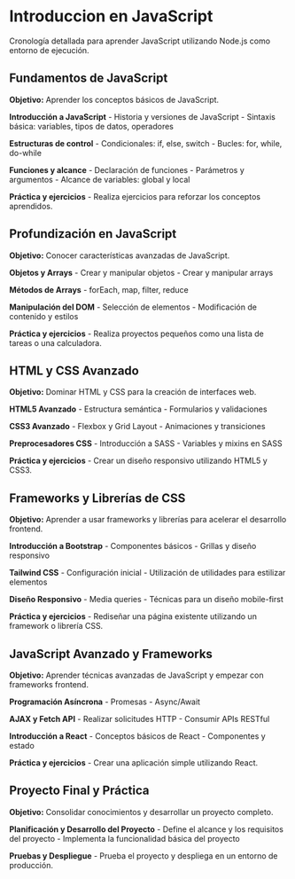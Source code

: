 # Introduccion en JavaScript

Cronología detallada para aprender JavaScript utilizando Node.js como entorno de ejecución.

## Fundamentos de JavaScript

**Objetivo:** Aprender los conceptos básicos de JavaScript.

**Introducción a JavaScript**
    - Historia y versiones de JavaScript
    - Sintaxis básica: variables, tipos de datos, operadores

**Estructuras de control**
    - Condicionales: if, else, switch
    - Bucles: for, while, do-while

**Funciones y alcance**
    - Declaración de funciones
    - Parámetros y argumentos
    - Alcance de variables: global y local

**Práctica y ejercicios**
    - Realiza ejercicios para reforzar los conceptos aprendidos.

## Profundización en JavaScript

**Objetivo:** Conocer características avanzadas de JavaScript.

**Objetos y Arrays**
    - Crear y manipular objetos
    - Crear y manipular arrays

**Métodos de Arrays**
    - forEach, map, filter, reduce

**Manipulación del DOM**
    - Selección de elementos
    - Modificación de contenido y estilos

**Práctica y ejercicios**
    - Realiza proyectos pequeños como una lista de tareas o una calculadora.

## HTML y CSS Avanzado

**Objetivo:** Dominar HTML y CSS para la creación de interfaces web.

**HTML5 Avanzado**
    - Estructura semántica
    - Formularios y validaciones

**CSS3 Avanzado**
    - Flexbox y Grid Layout
    - Animaciones y transiciones

**Preprocesadores CSS**
    - Introducción a SASS
    - Variables y mixins en SASS

**Práctica y ejercicios**
    - Crear un diseño responsivo utilizando HTML5 y CSS3.

## Frameworks y Librerías de CSS

**Objetivo:** Aprender a usar frameworks y librerías para acelerar el desarrollo frontend.

**Introducción a Bootstrap**
    - Componentes básicos
    - Grillas y diseño responsivo

**Tailwind CSS**
    - Configuración inicial
    - Utilización de utilidades para estilizar elementos

**Diseño Responsivo**
    - Media queries
    - Técnicas para un diseño mobile-first

**Práctica y ejercicios**
    - Rediseñar una página existente utilizando un framework o librería CSS.

## JavaScript Avanzado y Frameworks

**Objetivo:** Aprender técnicas avanzadas de JavaScript y empezar con frameworks frontend.

**Programación Asíncrona**
    - Promesas
    - Async/Await

**AJAX y Fetch API**
    - Realizar solicitudes HTTP
    - Consumir APIs RESTful

**Introducción a React**
    - Conceptos básicos de React
    - Componentes y estado

**Práctica y ejercicios**
    - Crear una aplicación simple utilizando React.

## Proyecto Final y Práctica

**Objetivo:** Consolidar conocimientos y desarrollar un proyecto completo.

**Planificación y Desarrollo del Proyecto**
    - Define el alcance y los requisitos del proyecto
    - Implementa la funcionalidad básica del proyecto

**Pruebas y Despliegue**
    - Prueba el proyecto y despliega en un entorno de producción.
